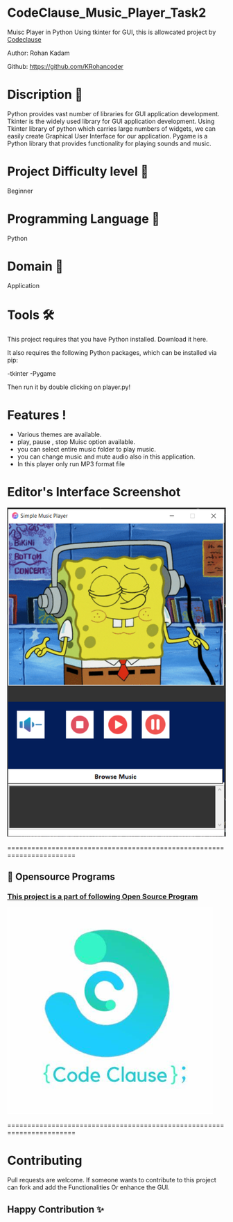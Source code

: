 # CodeClause_Music_Player_Task2
Muisc Player in Python Using tkinter for GUI, this is allowcated project by [Codeclause](https://codeclause.com/) 

Author: Rohan Kadam

Github: https://github.com/KRohancoder

# Discription 📀
Python provides vast number of libraries for GUI application development. Tkinter is the widely used library for GUI application development. Using Tkinter library of python which carries large numbers of widgets, we can easily create Graphical User Interface for our application. Pygame is a Python library that provides functionality for playing sounds and music.

# Project Difficulty level 🥇
Beginner

# Programming Language 🐍
Python

# Domain 🏥
Application

# Tools 🛠
This project requires that you have Python installed. Download it here.

It also requires the following Python packages, which can be installed via pip:

-tkinter
-Pygame

Then run it by double clicking on player.py!


# Features !

- Various themes are available.
- play, pause , stop Muisc option available.
- you can select entire music folder to play music.
- you can change music and mute audio also in this application.
- In this player only run MP3 format file

# Editor's Interface Screenshot

![Screenshot](c10.png)

=======================================================================

## 📌 Opensource Programs

### [This project is a part of following Open Source Program](https://codeclause.com/)

![Screenshot](codeclause.jpg)


=======================================================================

# Contributing
Pull requests are welcome. If someone wants to contribute to this project can fork and add the Functionalities Or enhance the GUI.

## Happy Contribution ✨
